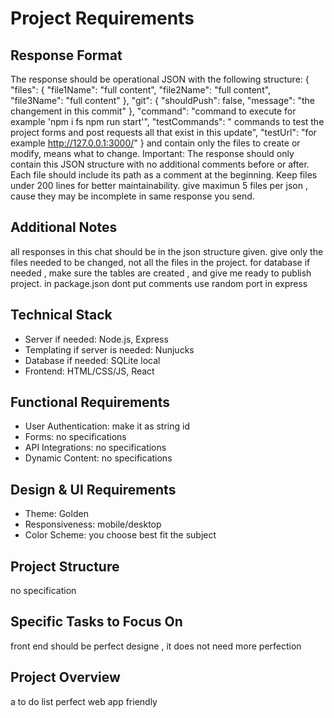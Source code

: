 # Project Requirements

## Response Format
The response should be operational JSON with the following structure:
{
    "files": {
        "file1Name": "full content",
        "file2Name": "full content",
        "file3Name": "full content"
    },
    "git": {
        "shouldPush": false,
        "message": "the changement in this commit"
    },
    "command": "command to execute for example 'npm i fs npm run start'",
    "testCommands": " commands to test the project forms and post requests all that exist in this update",
    "testUrl": "for example http://127.0.0.1:3000/"
}
and contain only the files to create or modify, means what to change.
Important: The response should only contain this JSON structure with no additional comments before or after. Each file should include its path as a comment at the beginning. Keep files under 200 lines for better maintainability.
give maximun 5 files per json , cause they may be incomplete in same response you send.
## Additional Notes
all responses in this chat should be in the json structure given.
give only the files needed to be changed, not all the files in the project.
for database if needed , make sure the tables are created , and give me ready to publish project.
in package.json dont put comments
use random port in express

## Technical Stack
- Server if needed:  Node.js, Express
- Templating if server is needed:  Nunjucks
- Database if needed: SQLite local
- Frontend: HTML/CSS/JS, React

## Functional Requirements
- User Authentication: make it as string id
- Forms: no specifications
- API Integrations: no specifications
- Dynamic Content: no specifications


## Design & UI Requirements
- Theme:  Golden 
- Responsiveness: mobile/desktop
- Color Scheme: you choose best fit the subject



## Project Structure
no specification

## Specific Tasks to Focus On
front end should be perfect designe , it does not need more perfection



## Project Overview
a to do list perfect web app friendly